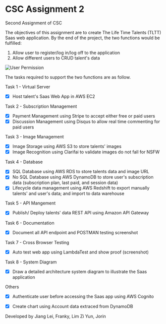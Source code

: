# CSC Assignment 2

Second Assignment of CSC

The objectives of this assignment are to create The Life Time Talents (TLTT) Saas web application.
By the end of the project, the two functions would be fulfilled:
1. Allow user to register/log in/log off to the application
2. Allow different users to CRUD talent's data



![User Permission](https://i.imgur.com/KvFoIHM.png)



The tasks required to support the two functions are as follow.

Task 1 - Virtual Server
- [x] Host talent's Saas Web App in AWS EC2

Task 2 - Subscription Management
- [x] Payment Management using Stripe to accept either free or paid users
- [x] Discussion Management using Disqus to allow real time commenting for paid users

Task 3 - Image Management
- [x] Image Storage using AWS S3 to store talents' images
- [x] Image Recognition using Clarifai to validate images do not fall for NSFW

Task 4 - Database
- [x] SQL Database using AWS RDS to store talents data and image URL
- [x] No SQL Database using AWS DynamoDB to store user's subscription data (subscription plan, last paid, and session data)
- [x] Lifecycle data management using AWS Redshift to export manually talents' and user's data; and import to data warehouse

Task 5 - API Mangement
- [x] Publish/ Deploy talents' data REST API using Amazon API Gateway

Task 6 - Documentation
- [x] Document all API endpoint and POSTMAN testing screenshot

Task 7 - Cross Browser Testing
- [x] Auto test web app using LambdaTest and show proof (screenshot)

Task 8 - System Diagram
- [x] Draw a detailed architecture system diagram to illustrate the Saas application

Others
- [x] Authenticate user before accessing the Saas app using AWS Cognito
- [x] Create chart using Account data extraced from DynamoDB 



Developed by Jiang Lei, Franky, Lim Zi Yun, Jorin
